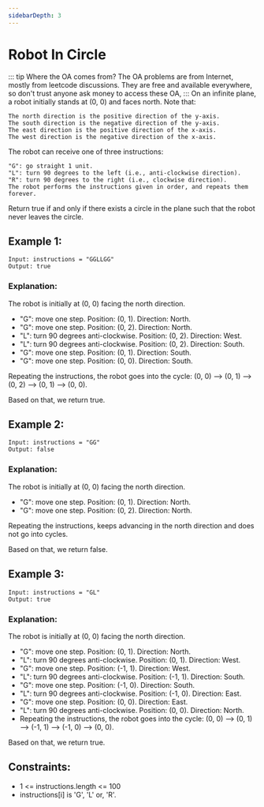 ```yaml
---
sidebarDepth: 3
---
```

# Robot In Circle

::: tip Where the OA comes from?
The OA problems are from Internet, mostly from leetcode discussions. They are free and available everywhere, so don't trust anyone ask money to access these OA,
:::
On an infinite plane, a robot initially stands at (0, 0) and faces north. Note that:

    The north direction is the positive direction of the y-axis.
    The south direction is the negative direction of the y-axis.
    The east direction is the positive direction of the x-axis.
    The west direction is the negative direction of the x-axis.

The robot can receive one of three instructions:

    "G": go straight 1 unit.
    "L": turn 90 degrees to the left (i.e., anti-clockwise direction).
    "R": turn 90 degrees to the right (i.e., clockwise direction).
    The robot performs the instructions given in order, and repeats them forever.

Return true if and only if there exists a circle in the plane such that the robot never leaves the circle.

## Example 1:

    Input: instructions = "GGLLGG"
    Output: true

### Explanation: 
The robot is initially at (0, 0) facing the north direction.
* "G": move one step. Position: (0, 1). Direction: North.
* "G": move one step. Position: (0, 2). Direction: North.
* "L": turn 90 degrees anti-clockwise. Position: (0, 2). Direction: West.
* "L": turn 90 degrees anti-clockwise. Position: (0, 2). Direction: South.
* "G": move one step. Position: (0, 1). Direction: South.
* "G": move one step. Position: (0, 0). Direction: South.
  
Repeating the instructions, the robot goes into the cycle: (0, 0) --> (0, 1) --> (0, 2) --> (0, 1) --> (0, 0).

Based on that, we return true.
## Example 2:

    Input: instructions = "GG"
    Output: false
     
### Explanation: 
The robot is initially at (0, 0) facing the north direction.
* "G": move one step. Position: (0, 1). Direction: North.
* "G": move one step. Position: (0, 2). Direction: North.
  
Repeating the instructions, keeps advancing in the north direction and does not go into cycles.

Based on that, we return false.
## Example 3:

    Input: instructions = "GL"
    Output: true

### Explanation: 
The robot is initially at (0, 0) facing the north direction.
*   "G": move one step. Position: (0, 1). Direction: North.
*   "L": turn 90 degrees anti-clockwise. Position: (0, 1). Direction: West.
*   "G": move one step. Position: (-1, 1). Direction: West.
*   "L": turn 90 degrees anti-clockwise. Position: (-1, 1). Direction: South.
*   "G": move one step. Position: (-1, 0). Direction: South.
*   "L": turn 90 degrees anti-clockwise. Position: (-1, 0). Direction: East.
*   "G": move one step. Position: (0, 0). Direction: East.
*   "L": turn 90 degrees anti-clockwise. Position: (0, 0). Direction: North.
*   Repeating the instructions, the robot goes into the cycle: (0, 0) --> (0, 1) --> (-1, 1) --> (-1, 0) --> (0, 0).

Based on that, we return true.
## Constraints:

* 1 <= instructions.length <= 100
* instructions[i] is 'G', 'L' or, 'R'.
